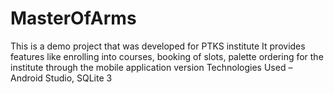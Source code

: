 # MasterOfArms
This is a demo project that was developed for PTKS institute
It provides features like enrolling into courses, booking of slots, palette ordering for the institute through the mobile application version
Technologies Used – Android Studio, SQLite 3
